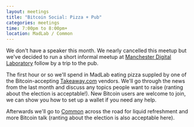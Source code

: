 ```yaml
---
layout: meetings
title: "Bitcoin Social: Pizza + Pub"
categories: meetings
time: 7:00pm to 8:00pm+
location: MadLab / Common
---
```


We don't have a speaker this month. We nearly cancelled this meetup but we've decided to run a short informal meetup at [Manchester Digital Laboratory][madlab-event] follow by a trip to the pub.

The first hour or so we'll spend in MadLab eating pizza suppled by one of the Bitcoin-accepting [Takeaway.com][takeaway] vendors. We'll go through the news from the last month and discuss any topics people want to raise (ranting about the election is acceptable!). New Bitcoin users are welcome to join, we can show you how to set up a wallet if you need any help.

Afterwards we'll go to [Common][common] across the road for liquid refreshment and more Bitcoin talk (ranting about the election is also acceptable here).

[takeaway]: http://www.takeaway.com/
[madlab-event]: http://madlab.org.uk/content/bitcoin-manchester-11-05-2015/
[common]: http://www.aplacecalledcommon.co.uk/